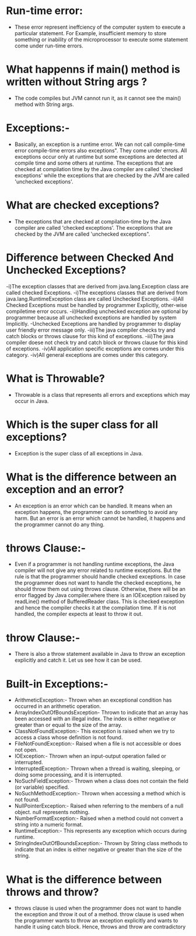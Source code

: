 # Run-time error:
- These error represent ineffciency of the computer system to execute a particular statement. 
For Example, insufficient memory to store something or inability of the microprocessor 
to execute some statement come under run-time errors.

# What happenns if main() method is written without String args ?
- The code compiles but JVM cannot run it, as it cannot see the main() method with String 
args.

# Exceptions:-
- Basically, an exception is a runtime error. We can not call compile-time error compile-time 
errors also exceptions". They come under errors. All exceptions occur only at runtime but 
some exceptions are detected at compile time and some others at runtime. The exceptions 
that are checked at compilation time by the Java compiler are called 'checked exceptions' 
while the exceptions that are checked by the JVM are called 'unchecked exceptions'. 

# What are checked exceptions?
- The exceptions that are checked at compilation-time by the Java compiler are called 
'checked exceptions'. The exceptions that are checked by the JVM are called 
'unchecked exceptions". 

# Difference between Checked And Unchecked Exceptions?
-i)The exception classes that are derived from java.lang.Exception class are called 
checked Exceptions.
-i)The exceptions classes that are derived from java.lang.RuntimeException class 
are called Unchecked Exceptions.
-ii)All Checked Exceptions must be handled by programmer Explicitly, other-wise compiletime 
error occurs.
-ii)Handling unchecked exception are optional by programmer because  all unchecked exceptions 
are handled by system Implicitly.
-Unchecked Exceptions are handled by programmer to display user friendly error message 
only.
-iii)The java compiler checks try and catch blocks or throws clause for this kind of exceptions.
-iii)The java compiler doese not check try and catch block or throws clause for this 
kind of exceptions.
-iv)All application specific exceptions are comes under this category.
-iv)All general exceptions are comes under this category.

# What is Throwable?
- Throwable is a class that represents all errors and exceptions which may occur in Java.

# Which is the super class for all exceptions?
- Exception is the super class of all exceptions in Java.

# What is the difference between an exception and an error?
- An exception is an error which can be handled. It means when an exception happens, 
the programmer can do something to avoid any harm. But an error is an error which cannot be 
handled, it happens and the programmer cannot do any thing.

# throws Clause:-
- Even if a programmer is not handling runtime exceptions, the Java compiler will not give any 
error related to runtime exceptions. But the rule is that the programmer should handle 
checked exceptions. In case the programmer does not want to handle the checked exceptions, 
he should throw them out using throws clause. Otherwise, there will be an error flagged by 
Java compiler.where there is an IOException raised by readLine() method of BufferedReader class. 
This is checked exception and hence the compiler checks it at the compilation time. If it is not 
handled, the compiler expects at least to throw it out.

# throw Clause:-
- There is also a throw statement available in Java to throw an exception explicitly and catch it. 
Let us see how it can be used.

# Built-in Exceptions:-
- ArithmeticException:- Thrown when an exceptional condition has occurred in an arithmetic operation.
- ArrayIndexOutOfBoundsException- Thrown to indicate that an array has been accessed with an illegal 
index. The index is either negative or greater than or equal to the size of the array.
- ClassNotFoundException:- This exception is raised when we try to access a class whose definition is not found.
- FileNotFoundException:- Raised when a file is not accessible or does not open.
- IOException:- Thrown when an input-output operation failed or interrupted.
- InterruptedException:- Thrown when a thread is waiting, sleeping, or doing some processing, 
and it is interrupted.
- NoSuchFieldException:- Thrown when a class does not contain the field (or variable) specified.
- NoSuchMethodException:- Thrown when accessing a method which is not found.
- NullPointerException:- Raised when referring to the members of a null object. null represents nothing.
- NumberFormatException:- Raised when a method could not convert a string into a numeric format.
- RuntimeException:- This represents any exception which occurs during runtime.
- StringIndexOutOfBoundsException:- Thrown by String class methods to indicate that an index is 
either negative or greater than the size of the string.

# What is the difference between throws and throw?
- throws clause is used when the programmer does not want to handle the exception and throw it 
out of a method. throw clause is used when the programmer wants to throw an exception explicitly 
and wants to handle it using catch block. Hence, throws and throw are contradictory
















